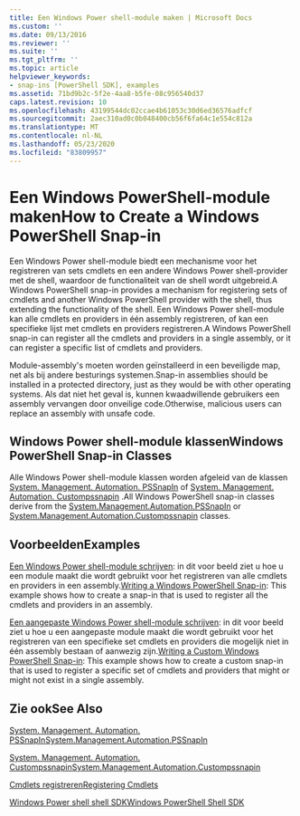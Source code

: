 ```yaml
---
title: Een Windows Power shell-module maken | Microsoft Docs
ms.custom: ''
ms.date: 09/13/2016
ms.reviewer: ''
ms.suite: ''
ms.tgt_pltfrm: ''
ms.topic: article
helpviewer_keywords:
- snap-ins [PowerShell SDK], examples
ms.assetid: 71bd9b2c-5f2e-4aa8-b5fe-08c956540d37
caps.latest.revision: 10
ms.openlocfilehash: 43199544dc02ccae4b61053c30d6ed36576adfcf
ms.sourcegitcommit: 2aec310ad0c0b048400cb56f6fa64c1e554c812a
ms.translationtype: MT
ms.contentlocale: nl-NL
ms.lasthandoff: 05/23/2020
ms.locfileid: "83809957"
---
```

# <a name="how-to-create-a-windows-powershell-snap-in"></a><span data-ttu-id="d53ab-102">Een Windows PowerShell-module maken</span><span class="sxs-lookup"><span data-stu-id="d53ab-102">How to Create a Windows PowerShell Snap-in</span></span>

<span data-ttu-id="d53ab-103">Een Windows Power shell-module biedt een mechanisme voor het registreren van sets cmdlets en een andere Windows Power shell-provider met de shell, waardoor de functionaliteit van de shell wordt uitgebreid.</span><span class="sxs-lookup"><span data-stu-id="d53ab-103">A Windows PowerShell snap-in provides a mechanism for registering sets of cmdlets and another Windows PowerShell provider with the shell, thus extending the functionality of the shell.</span></span> <span data-ttu-id="d53ab-104">Een Windows Power shell-module kan alle cmdlets en providers in één assembly registreren, of kan een specifieke lijst met cmdlets en providers registreren.</span><span class="sxs-lookup"><span data-stu-id="d53ab-104">A Windows PowerShell snap-in can register all the cmdlets and providers in a single assembly, or it can register a specific list of cmdlets and providers.</span></span>

<span data-ttu-id="d53ab-105">Module-assembly's moeten worden geïnstalleerd in een beveiligde map, net als bij andere besturings systemen.</span><span class="sxs-lookup"><span data-stu-id="d53ab-105">Snap-in assemblies should be installed in a protected directory, just as they would be with other operating systems.</span></span> <span data-ttu-id="d53ab-106">Als dat niet het geval is, kunnen kwaadwillende gebruikers een assembly vervangen door onveilige code.</span><span class="sxs-lookup"><span data-stu-id="d53ab-106">Otherwise, malicious users can replace an assembly with unsafe code.</span></span>

## <a name="windows-powershell-snap-in-classes"></a><span data-ttu-id="d53ab-107">Windows Power shell-module klassen</span><span class="sxs-lookup"><span data-stu-id="d53ab-107">Windows PowerShell Snap-in Classes</span></span>

<span data-ttu-id="d53ab-108">Alle Windows Power shell-module klassen worden afgeleid van de klassen [System. Management. Automation. PSSnapIn](/dotnet/api/System.Management.Automation.PSSnapIn) of [System. Management. Automation. Custompssnapin](/dotnet/api/System.Management.Automation.CustomPSSnapIn) .</span><span class="sxs-lookup"><span data-stu-id="d53ab-108">All Windows PowerShell snap-in classes derive from the [System.Management.Automation.PSSnapIn](/dotnet/api/System.Management.Automation.PSSnapIn) or [System.Management.Automation.Custompssnapin](/dotnet/api/System.Management.Automation.CustomPSSnapIn) classes.</span></span>

## <a name="examples"></a><span data-ttu-id="d53ab-109">Voorbeelden</span><span class="sxs-lookup"><span data-stu-id="d53ab-109">Examples</span></span>

<span data-ttu-id="d53ab-110">[Een Windows Power shell-module schrijven](./writing-a-windows-powershell-snap-in.md): in dit voor beeld ziet u hoe u een module maakt die wordt gebruikt voor het registreren van alle cmdlets en providers in een assembly.</span><span class="sxs-lookup"><span data-stu-id="d53ab-110">[Writing a Windows PowerShell Snap-in](./writing-a-windows-powershell-snap-in.md): This example shows how to create a snap-in that is used to register all the cmdlets and providers in an assembly.</span></span>

<span data-ttu-id="d53ab-111">[Een aangepaste Windows Power shell-module schrijven](./writing-a-custom-windows-powershell-snap-in.md): in dit voor beeld ziet u hoe u een aangepaste module maakt die wordt gebruikt voor het registreren van een specifieke set cmdlets en providers die mogelijk niet in één assembly bestaan of aanwezig zijn.</span><span class="sxs-lookup"><span data-stu-id="d53ab-111">[Writing a Custom Windows PowerShell Snap-in](./writing-a-custom-windows-powershell-snap-in.md): This example shows how to create a custom snap-in that is used to register a specific set of cmdlets and providers that might or might not exist in a single assembly.</span></span>

## <a name="see-also"></a><span data-ttu-id="d53ab-112">Zie ook</span><span class="sxs-lookup"><span data-stu-id="d53ab-112">See Also</span></span>

[<span data-ttu-id="d53ab-113">System. Management. Automation. PSSnapIn</span><span class="sxs-lookup"><span data-stu-id="d53ab-113">System.Management.Automation.PSSnapIn</span></span>](/dotnet/api/System.Management.Automation.PSSnapIn)

[<span data-ttu-id="d53ab-114">System. Management. Automation. Custompssnapin</span><span class="sxs-lookup"><span data-stu-id="d53ab-114">System.Management.Automation.Custompssnapin</span></span>](/dotnet/api/System.Management.Automation.CustomPSSnapIn)

[<span data-ttu-id="d53ab-115">Cmdlets registreren</span><span class="sxs-lookup"><span data-stu-id="d53ab-115">Registering Cmdlets</span></span>](./registering-cmdlets.md)

[<span data-ttu-id="d53ab-116">Windows Power shell shell SDK</span><span class="sxs-lookup"><span data-stu-id="d53ab-116">Windows PowerShell Shell SDK</span></span>](../windows-powershell-reference.md)
